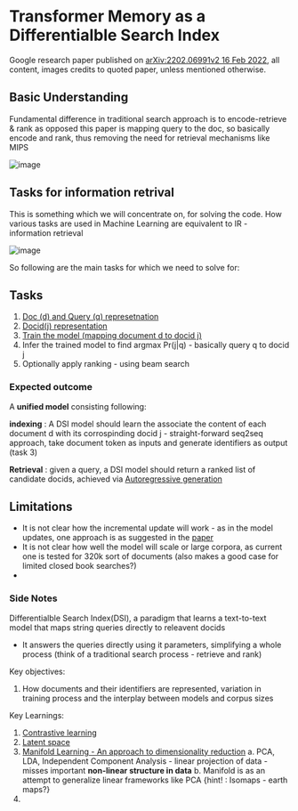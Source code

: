 # Transformer Memory as a Differentialble Search Index

Google research paper published on [arXiv:2202.06991v2 16 Feb 2022](https://arxiv.org/pdf/2202.06991.pdf), all content, images credits to quoted paper, unless mentioned otherwise.

## Basic Understanding

Fundamental difference in traditional search approach is to encode-retrieve & rank as opposed this paper is mapping query to the doc, so basically encode and rank, thus removing the need for retrieval mechanisms like MIPS

![image](https://user-images.githubusercontent.com/16409185/156111474-25fe0258-f344-47ab-bfdb-ea1646e73057.png)


## Tasks for information retrival

This is something which we will concentrate on, for solving the code. How various tasks are used in Machine Learning are equivalent to IR - information retrieval

![image](https://user-images.githubusercontent.com/16409185/156112405-751de3ad-9645-4956-8025-c7fec1b6b064.png)

So following are the main tasks for which we need to solve for:
## Tasks
1. [Doc (d) and Query (q) represetnation](/session_011_dsi/doc_representation.md)
2. [Docid(j) representation](/session_011_dsi/docid_representation.md)
3. [Train the model (mapping document d to docid j)](/session_011_dsi/T5_training.md)
4. Infer the trained model to find argmax Pr(j|q) - basically query q to docid j
5. Optionally apply ranking - using beam search

### Expected outcome

A **unified model** consisting following:

**indexing** : A DSI model should learn the associate the content of each document d with its corrospinding docid j - straight-forward seq2seq approach, take document token   as inputs and generate identifiers as output (task 3)

**Retrieval** : given a query, a DSI model should return a ranked list of candidate docids, achieved via [Autoregressive generation](https://www.georgeho.org/deep-autoregressive-models/)


## Limitations

- It is not clear how the incremental update will work - as in the model updates, one approach is as suggested in the [paper](https://proceedings.mlr.press/v119/sun20b.html)
- It is not clear how well the model will scale or large corpora, as current one is tested for 320k sort of documents (also makes a good case for limited closed book searches?)
- 
### Side Notes

Differentialble Search Index(DSI), a paradigm that learns a text-to-text model that maps string queries directly to releavent docids
  - It answers the queries directly using it parameters, simplifying a whole process (think of a traditional search process - retrieve and rank)

Key objectives:
1. How documents and their identifiers are represented, variation in training process and the interplay between models and corpus sizes


Key Learnings:
1. [Contrastive learning](https://towardsdatascience.com/understanding-contrastive-learning-d5b19fd96607) 
2. [Latent space](https://hackernoon.com/latent-space-visualization-deep-learning-bits-2-bd09a46920df)
3. [Manifold Learning - An approach to dimensionality reduction](https://scikit-learn.org/stable/modules/manifold.html) 
    a. PCA, LDA, Independent Component Analysis - linear projection of data - misses important **non-linear structure in data**
    b. Manifold is as an attempt to generalize linear frameworks like PCA {hint! : Isomaps - earth maps?}
4. 
